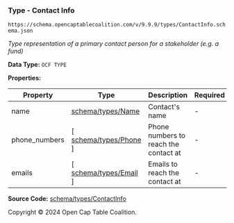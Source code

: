 ### Type - Contact Info

`https://schema.opencaptablecoalition.com/v/9.9.9/types/ContactInfo.schema.json`

_Type representation of a primary contact person for a stakeholder (e.g. a fund)_

**Data Type:** `OCF TYPE`

**Properties:**

| Property      | Type                                 | Description                           | Required |
| ------------- | ------------------------------------ | ------------------------------------- | -------- |
| name          | [schema/types/Name](./Name.md)       | Contact's name                        | -        |
| phone_numbers | [ [schema/types/Phone](./Phone.md) ] | Phone numbers to reach the contact at | -        |
| emails        | [ [schema/types/Email](./Email.md) ] | Emails to reach the contact at        | -        |

**Source Code:** [schema/types/ContactInfo](../../../../schema/types/ContactInfo.schema.json)

Copyright © 2024 Open Cap Table Coalition.
